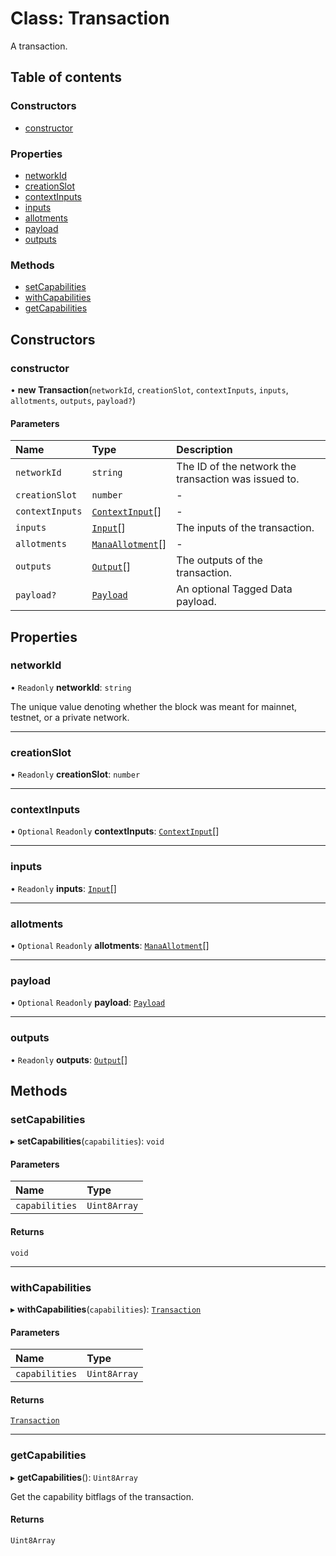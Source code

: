 # Class: Transaction

A transaction.

## Table of contents

### Constructors

- [constructor](Transaction.md#constructor)

### Properties

- [networkId](Transaction.md#networkid)
- [creationSlot](Transaction.md#creationslot)
- [contextInputs](Transaction.md#contextinputs)
- [inputs](Transaction.md#inputs)
- [allotments](Transaction.md#allotments)
- [payload](Transaction.md#payload)
- [outputs](Transaction.md#outputs)

### Methods

- [setCapabilities](Transaction.md#setcapabilities)
- [withCapabilities](Transaction.md#withcapabilities)
- [getCapabilities](Transaction.md#getcapabilities)

## Constructors

### constructor

• **new Transaction**(`networkId`, `creationSlot`, `contextInputs`, `inputs`, `allotments`, `outputs`, `payload?`)

#### Parameters

| Name | Type | Description |
| :------ | :------ | :------ |
| `networkId` | `string` | The ID of the network the transaction was issued to. |
| `creationSlot` | `number` | - |
| `contextInputs` | [`ContextInput`](ContextInput.md)[] | - |
| `inputs` | [`Input`](Input.md)[] | The inputs of the transaction. |
| `allotments` | [`ManaAllotment`](ManaAllotment.md)[] | - |
| `outputs` | [`Output`](Output.md)[] | The outputs of the transaction. |
| `payload?` | [`Payload`](Payload.md) | An optional Tagged Data payload. |

## Properties

### networkId

• `Readonly` **networkId**: `string`

The unique value denoting whether the block was meant for mainnet, testnet, or a private network.

___

### creationSlot

• `Readonly` **creationSlot**: `number`

___

### contextInputs

• `Optional` `Readonly` **contextInputs**: [`ContextInput`](ContextInput.md)[]

___

### inputs

• `Readonly` **inputs**: [`Input`](Input.md)[]

___

### allotments

• `Optional` `Readonly` **allotments**: [`ManaAllotment`](ManaAllotment.md)[]

___

### payload

• `Optional` `Readonly` **payload**: [`Payload`](Payload.md)

___

### outputs

• `Readonly` **outputs**: [`Output`](Output.md)[]

## Methods

### setCapabilities

▸ **setCapabilities**(`capabilities`): `void`

#### Parameters

| Name | Type |
| :------ | :------ |
| `capabilities` | `Uint8Array` |

#### Returns

`void`

___

### withCapabilities

▸ **withCapabilities**(`capabilities`): [`Transaction`](Transaction.md)

#### Parameters

| Name | Type |
| :------ | :------ |
| `capabilities` | `Uint8Array` |

#### Returns

[`Transaction`](Transaction.md)

___

### getCapabilities

▸ **getCapabilities**(): `Uint8Array`

Get the capability bitflags of the transaction.

#### Returns

`Uint8Array`
